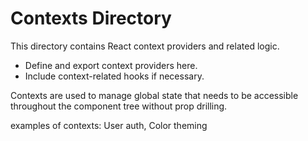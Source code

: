 # Contexts Directory

This directory contains React context providers and related logic.

- Define and export context providers here.
- Include context-related hooks if necessary.

Contexts are used to manage global state that needs to be accessible throughout the component tree without prop drilling.

examples of contexts: User auth, Color theming